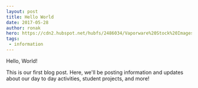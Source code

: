```yaml
---
layout: post
title: Hello World
date: 2017-05-28
author: ronak
hero: https://cdn2.hubspot.net/hubfs/2486034/Vaporware%20Stock%20Images/hello_world.gif
tags:
 - information
---
```


Hello, World!

This is our first blog post. Here, we'll be posting information and updates about our day to day activities, student projects, and more!
